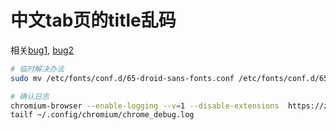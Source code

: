 

# 中文tab页的title乱码

相关[bug1](https://code.google.com/p/chromium/issues/detail?id=316723&q=chinese%20title&colspec=ID%20Pri%20M%20Iteration%20ReleaseBlock%20Cr%20Status%20Owner%20Summary%20OS%20Modified), [bug2](https://code.google.com/p/chromium/issues/detail?id=272006)

```sh
# 临时解决办法
sudo mv /etc/fonts/conf.d/65-droid-sans-fonts.conf /etc/fonts/conf.d/65-droid-sans-fonts.conf.bak
```


```sh
# 确认日志
chromium-browser --enable-logging --v=1 --disable-extensions  https://zh.wikipedia.org/
tailf ~/.config/chromium/chrome_debug.log
```